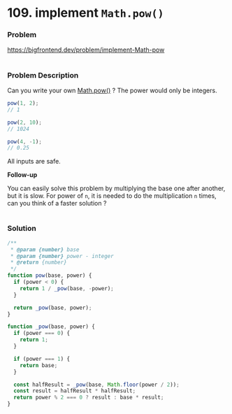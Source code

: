 # 109. implement `Math.pow()`

### Problem

https://bigfrontend.dev/problem/implement-Math-pow

#

### Problem Description

Can you write your own [Math.pow()](https://developer.mozilla.org/en-US/docs/Web/JavaScript/Reference/Global_Objects/Math/pow) ? The power would only be integers.

```js
pow(1, 2);
// 1

pow(2, 10);
// 1024

pow(4, -1);
// 0.25
```

All inputs are safe.

**Follow-up**

You can easily solve this problem by multiplying the base one after another, but it is slow. For power of `n`, it is needed to do the multiplication `n` times, can you think of a faster solution ?

#

### Solution

```js
/**
 * @param {number} base
 * @param {number} power - integer
 * @return {number}
 */
function pow(base, power) {
  if (power < 0) {
    return 1 / _pow(base, -power);
  }

  return _pow(base, power);
}

function _pow(base, power) {
  if (power === 0) {
    return 1;
  }

  if (power === 1) {
    return base;
  }

  const halfResult = _pow(base, Math.floor(power / 2));
  const result = halfResult * halfResult;
  return power % 2 === 0 ? result : base * result;
}
```
